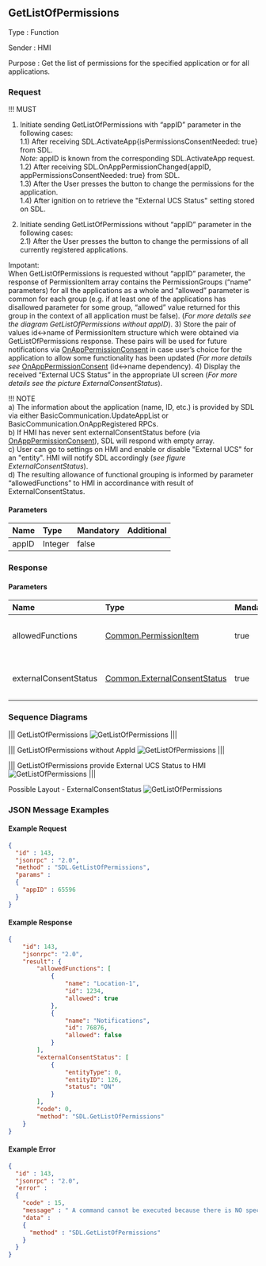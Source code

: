 ## GetListOfPermissions

Type
: Function

Sender
: HMI

Purpose
: Get the list of permissions for the specified application or for all applications.

### Request
!!! MUST

1)	Initiate sending GetListOfPermissions with “appID” parameter in the following cases:  
1.1)	 After receiving SDL.ActivateApp{isPermissionsConsentNeeded: true} from SDL.  
_Note:_ appID is known from the corresponding SDL.ActivateApp request.  
1.2)	 After receiving SDL.OnAppPermissionChanged{appID, appPermissionsConsentNeeded: true} from SDL.  
1.3)	 After the User presses the button to change the permissions for the application.  
1.4)	 After ignition on to retrieve the "External UCS Status" setting stored on SDL.

2)	 Initiate sending GetListOfPermissions without “appID” parameter in the following cases:  
2.1) After the User presses the button to change the permissions of all currently registered applications.

Impotant:  
When GetListOfPermissions is requested without “appID” parameter, the response of PermissionItem array contains the PermissionGroups (“name” parameters) for all the applications as a whole and “allowed” parameter is common for each group (e.g. if at least one of the applications has disallowed parameter for some group, “allowed” value returned for this group in the context of all application must be false). (_For more details see the diagram GetListOfPermissions without appID_).
3)	Store the pair of values id<->name of PermissionItem structure which were obtained via GetListOfPermissions response. These pairs will be used for future notifications via [OnAppPermissionConsent](../../sdl/onapppermissionconsent) in case user’s choice for the application to allow some functionality has been updated (_For more details see_ [OnAppPermissionConsent](../../sdl/onapppermissionconsent) (id<->name dependency).
4)	Display the received “External UCS Status” in the appropriate UI screen (_For more details see the picture ExternalConsentStatus_).

!!! NOTE  
a) The information about the application (name, ID, etc.) is provided by SDL via either BasicCommunication.UpdateAppList or BasicCommunication.OnAppRegistered RPCs.  
b) If HMI has never sent externalConsentStatus before (via [OnAppPermissionConsent](../../sdl/onapppermissionconsent)), SDL will respond with empty array.  
c) User can go to settings on HMI and enable or disable "External UCS" for an "entity". HMI will notify SDL accordingly (_see figure ExternalConsentStatus_).  
d) The resulting allowance of functional grouping is informed by parameter “allowedFunctions” to HMI in accordinance with result of ExternalConsentStatus.

#### Parameters

|Name|Type|Mandatory|Additional|
|:---|:---|:--------|:---------|
|appID|Integer|false||

### Response

#### Parameters

|Name|Type|Mandatory|Additional|
|:---|:---|:--------|:---------|
|allowedFunctions|[Common.PermissionItem](../../common/structs/#permissionitem)|true|array: true<br>minsize: 0<br>maxsize: 100|
|externalConsentStatus|[Common.ExternalConsentStatus](../../common/structs/#externalconsentstatus)|true|array: true<br>minsize: 0<br>maxsize: 100|

### Sequence Diagrams

|||
GetListOfPermissions
![GetListOfPermissions](./assets/GetListOfPermissions.jpg)
|||

|||
GetListOfPermissions without AppId
![GetListOfPermissions](./assets/GetListOfPermissionsNoId.jpg)
|||

|||
GetListOfPermissions provide  External UCS Status to HMI
![GetListOfPermissions](./assets/GetListOfPermissionsInformingHMI.png)
|||

Possible Layout - ExternalConsentStatus
![GetListOfPermissions](./assets/PossibleLayoutExternalConsentStatus.png)

### JSON Message Examples

#### Example Request

```json
{
  "id" : 143,
  "jsonrpc" : "2.0",
  "method" : "SDL.GetListOfPermissions",
  "params" :
  {
    "appID" : 65596
  }
}
```

#### Example Response

```json
{
	"id": 143,
	"jsonrpc": "2.0",
	"result": {
		"allowedFunctions": [
			{
				"name": "Location-1",
				"id": 1234,
				"allowed": true
			},
			{
				"name": "Notifications",
				"id": 76876,
				"allowed": false
			}
		],
		"externalConsentStatus": [
			{
				"entityType": 0,
				"entityID": 126,
				"status": "ON"
			}
		],
		"code": 0,
		"method": "SDL.GetListOfPermissions"
	}
}
```

#### Example Error

```json
{
  "id" : 143,
  "jsonrpc" : "2.0",
  "error" :
  {
    "code" : 15,
    "message" : " A command cannot be executed because there is NO specified with appID application registered ",
    "data" :
    {
      "method" : "SDL.GetListOfPermissions"
    }
  }
}
```
